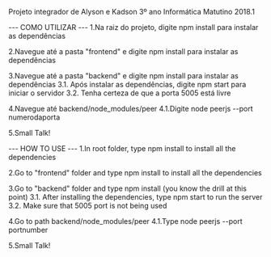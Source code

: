 Projeto integrador de Alyson e Kadson
3º ano Informática Matutino 2018.1

--- COMO UTILIZAR ---
1.Na raiz do projeto, digite npm install para instalar as dependências

2.Navegue até a pasta "frontend" e digite npm install para instalar as dependências

3.Navegue até a pasta "backend" e digite npm install para instalar as dependências
   3.1. Após instalar as dependências, digite npm start para iniciar o servidor
   3.2. Tenha certeza de que a porta 5005 está livre

4.Navegue até backend/node_modules/peer
    4.1.Digite node peerjs --port numerodaporta

5.Small Talk!

--- HOW TO USE --- 
1.In root folder, type npm install to install all the dependencies 

2.Go to "frontend" folder and type npm install to install all the dependencies 

3.Go to "backend" folder and type npm install (you know the drill at this point)
    3.1. After installing the dependencies, type npm start to run the server 
    3.2. Make sure that 5005 port is not being used 

4.Go to path backend/node_modules/peer
    4.1.Type node peerjs --port portnumber 

5.Small Talk!